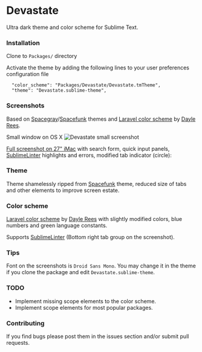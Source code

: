 # Devastate

Ultra dark theme and color scheme for Sublime Text.


### Installation

Clone to `Packages/` directory

Activate the theme by adding the following lines to your user preferences configuration file

	  "color_scheme": "Packages/Devastate/Devastate.tmTheme",
	  "theme": "Devastate.sublime-theme",
	  
### Screenshots

Based on [Spacegray](https://github.com/kkga/spacegray)/[Spacefunk](https://github.com/Twiebie/ST-Spacefunk) themes and [Laravel color scheme](https://github.com/daylerees/colour-schemes) by [Dayle Rees](https://github.com/daylerees).

Small window on OS X
![Devastate small screenshot](https://raw.github.com/vlakarados/devastate/master/screenshots/small.jpg "Devastate small screenshot")

[Full screenshot on 27" iMac](https://raw.github.com/vlakarados/devastate/master/screenshots/full.jpg) with search form, quick input panels, [SublimeLinter](https://github.com/SublimeLinter/SublimeLinter3) highlights and errors, modified tab indicator (circle):


### Theme

Theme shamelessly ripped from [Spacefunk](https://github.com/Twiebie/ST-Spacefunk) theme, reduced size of tabs and other elements to improve screen estate.


### Color scheme

[Laravel color scheme](https://github.com/daylerees/colour-schemes) by [Dayle Rees](https://github.com/daylerees) with slightly modified colors, blue numbers and green language constants.

Supports [SublimeLinter](https://github.com/SublimeLinter/SublimeLinter3) (Bottom right tab group on the screenshot).


### Tips

Font on the screenshots is `Droid Sans Mono`. You may change it in the theme if you clone the package and edit `Devastate.sublime-theme`.


### TODO

+ Implement missing scope elements to the color scheme.
+ Implement scope elements for most popular packages.



### Contributing

If you find bugs please post them in the issues section and/or submit pull requests.

